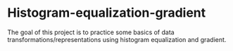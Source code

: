 # Histogram-equalization-gradient
The goal of this project is to practice some basics of data transformations/representations using histogram equalization and gradient.
